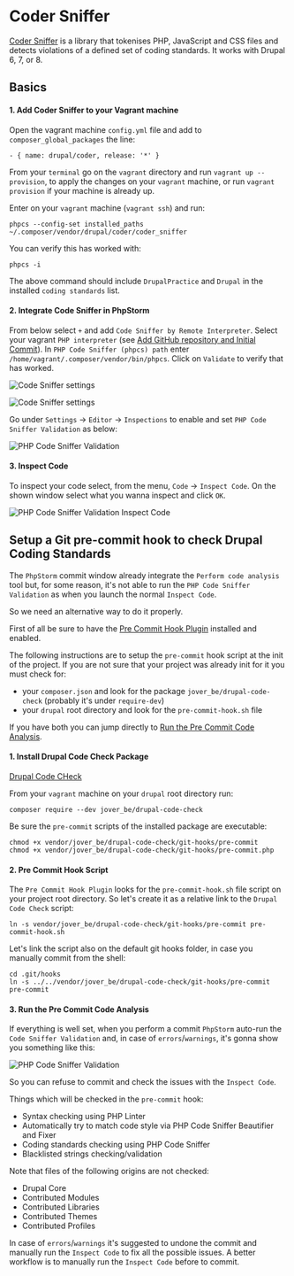 # Coder Sniffer

[Coder Sniffer](https://www.drupal.org/node/1419988) is a library that tokenises PHP, JavaScript and CSS files and detects violations of a defined set of coding standards. It works with Drupal 6, 7, or 8.

## Basics

#### 1. Add Coder Sniffer to your Vagrant machine

Open the vagrant machine `config.yml` file and add to `composer_global_packages` the line:

    - { name: drupal/coder, release: '*' }
      
From your `terminal` go on the `vagrant` directory and run `vagrant up --provision`, to apply the changes on your `vagrant` machine, or run `vagrant provision` if your machine is already up.

Enter on your `vagrant` machine (`vagrant ssh`) and run:
    
    phpcs --config-set installed_paths ~/.composer/vendor/drupal/coder/coder_sniffer
    
You can verify this has worked with:
    
    phpcs -i

The above command should include `DrupalPractice` and `Drupal` in the installed `coding standards` list.

#### 2. Integrate Code Sniffer in PhpStorm

From below select `+` and add `Code Sniffer by Remote Interpreter`. Select your vagrant `PHP interpreter` (see [Add GitHub repository and Initial Commit](drupal_vm_phpstorm.md#2-integrate-vagrant)). In `PHP Code Sniffer (phpcs) path` enter `/home/vagrant/.composer/vendor/bin/phpcs`.
Click on `Validate` to verify that has worked.

![Code Sniffer settings](../img/drupal/phpstorm_30.png "Code Sniffer settings")

![Code Sniffer settings](../img/drupal/phpstorm_31.png "Code Sniffer settings")

Go under `Settings` -> `Editor` ->  `Inspections` to enable and set `PHP Code Sniffer Validation` as below:

![PHP Code Sniffer Validation](../img/drupal/phpstorm_32.png "PHP Code Sniffer Validation")

#### 3. Inspect Code

To inspect your code select, from the menu, `Code` -> `Inspect Code`. On the shown window select what you wanna inspect and click `OK`.

![PHP Code Sniffer Validation Inspect Code](../img/drupal/phpstorm_42.png "PHP Code Sniffer Validation Inspect Code")

## Setup a Git pre-commit hook to check Drupal Coding Standards

The `PhpStorm` commit window already integrate the `Perform code analysis` tool but, for some reason, it's not able to run the `PHP Code Sniffer Validation` as when you launch the normal `Inspect Code`.

So we need an alternative way to do it properly.

First of all be sure to have the [Pre Commit Hook Plugin](drupal_vm_phpstorm.md#pre-commit-hook-plugin) installed and enabled.

The following instructions are to setup the `pre-commit` hook script at the init of the project. If you are not sure that your project was already init for it you must check for:

* your `composer.json` and look for the package `jover_be/drupal-code-check` (probably it's under `require-dev`)
* your `drupal` root directory and look for the `pre-commit-hook.sh` file

If you have both you can jump directly to [Run the Pre Commit Code Analysis](drupal_vm_codersniffer.md#3-run-the-pre-commit-code-analysis).

#### 1. Install Drupal Code Check Package

[Drupal Code CHeck](https://packagist.org/packages/jover_be/drupal-code-check)

From your `vagrant` machine on your `drupal` root directory run:

    composer require --dev jover_be/drupal-code-check

Be sure the `pre-commit` scripts of the installed package are executable:

    chmod +x vendor/jover_be/drupal-code-check/git-hooks/pre-commit
    chmod +x vendor/jover_be/drupal-code-check/git-hooks/pre-commit.php

#### 2. Pre Commit Hook Script

The `Pre Commit Hook Plugin` looks for the `pre-commit-hook.sh` file script on your project root directory. So let's create it as a relative link to the `Drupal Code Check` script:

    ln -s vendor/jover_be/drupal-code-check/git-hooks/pre-commit pre-commit-hook.sh

Let's link the script also on the default git hooks folder, in case you manually commit from the shell:

    cd .git/hooks
    ln -s ../../vendor/jover_be/drupal-code-check/git-hooks/pre-commit pre-commit

#### 3. Run the Pre Commit Code Analysis

If everything is well set, when you perform a commit `PhpStorm` auto-run the `Code Sniffer Validation` and, in case of `errors`/`warnings`, it's gonna show you something like this:

![PHP Code Sniffer Validation](../img/drupal/phpstorm_43.png "PHP Code Sniffer Validation")

So you can refuse to commit and check the issues with the `Inspect Code`.

Things which will be checked in the `pre-commit` hook:

* Syntax checking using PHP Linter
* Automatically try to match code style via PHP Code Sniffer Beautifier and Fixer
* Coding standards checking using PHP Code Sniffer
* Blacklisted strings checking/validation

Note that files of the following origins are not checked:

* Drupal Core
* Contributed Modules
* Contributed Libraries
* Contributed Themes
* Contributed Profiles

In case of `errors`/`warnings` it's suggested to undone the commit and manually run the `Inspect Code` to fix all the possible issues. A better workflow is to manually run the `Inspect Code` before to commit.